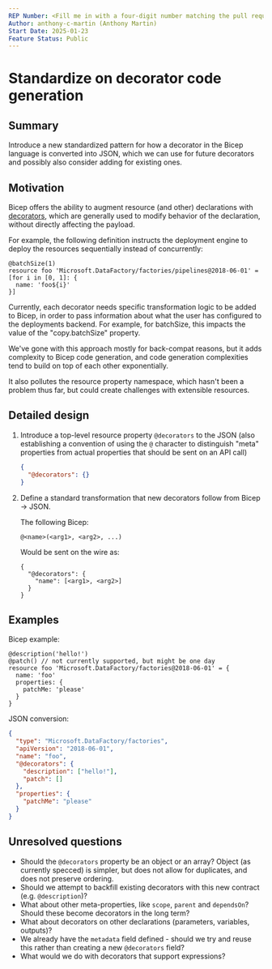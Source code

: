 ```yaml
---
REP Number: <Fill me in with a four-digit number matching the pull request number; Update AFTER PR is approved and BEFORE is merged.>
Author: anthony-c-martin (Anthony Martin)
Start Date: 2025-01-23
Feature Status: Public
---
```


# Standardize on decorator code generation

## Summary

Introduce a new standardized pattern for how a decorator in the Bicep language is converted into JSON, which we can use for future decorators and possibly also consider adding for existing ones.

## Motivation

Bicep offers the ability to augment resource (and other) declarations with [decorators](https://learn.microsoft.com/en-us/azure/azure-resource-manager/bicep/file#decorators), which are generally used to modify behavior of the declaration, without directly affecting the payload.

For example, the following definition instructs the deployment engine to deploy the resources sequentially instead of concurrently:
```bicep
@batchSize(1)
resource foo 'Microsoft.DataFactory/factories/pipelines@2018-06-01' = [for i in [0, 1]: {
  name: 'foo${i}'
}]
```

Currently, each decorator needs specific transformation logic to be added to Bicep, in order to pass information about what the user has configured to the deployments backend. For example, for batchSize, this impacts the value of the "copy.batchSize" property.

We've gone with this approach mostly for back-compat reasons, but it adds complexity to Bicep code generation, and code generation complexities tend to build on top of each other exponentially.

It also pollutes the resource property namespace, which hasn't been a problem thus far, but could create challenges with extensible resources.

## Detailed design

1. Introduce a top-level resource property `@decorators` to the JSON (also establishing a convention of using the `@` character to distinguish "meta" properties from actual properties that should be sent on an API call)
    ```json
    {
      "@decorators": {}
    }
    ```

1. Define a standard transformation that new decorators follow from Bicep -> JSON.

    The following Bicep:
    ```
    @<name>(<arg1>, <arg2>, ...)
    ```
    
    Would be sent on the wire as:
    ```
    {
      "@decorators": {
        "name": [<arg1>, <arg2>]
      }
    }
    ```

## Examples

Bicep example:
```bicep
@description('hello!')
@patch() // not currently supported, but might be one day
resource foo 'Microsoft.DataFactory/factories@2018-06-01' = {
  name: 'foo'
  properties: {
    patchMe: 'please'
  }
}
```

JSON conversion:
```json
{
  "type": "Microsoft.DataFactory/factories",
  "apiVersion": "2018-06-01",
  "name": "foo",
  "@decorators": {
    "description": ["hello!"],
    "patch": []
  },
  "properties": {
    "patchMe": "please"
  }
}
```


## Unresolved questions

- Should the `@decorators` property be an object or an array? Object (as currently specced) is simpler, but does not allow for duplicates, and does not preserve ordering.
- Should we attempt to backfill existing decorators with this new contract (e.g. `@description`)?
- What about other meta-properties, like `scope`, `parent` and `dependsOn`? Should these become decorators in the long term?
- What about decorators on other declarations (parameters, variables, outputs)?
- We already have the `metadata` field defined - should we try and reuse this rather than creating a new `@decorators` field?
- What would we do with decorators that support expressions?